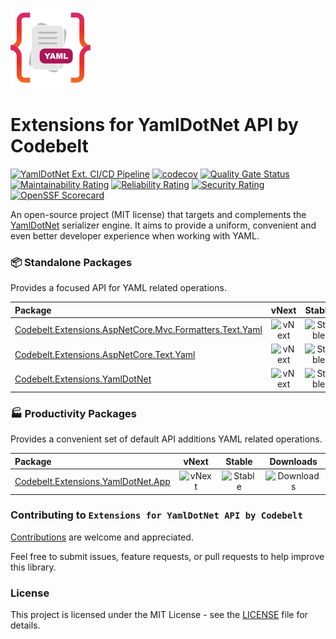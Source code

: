 ![Extensions for YamlDotNet API by Codebelt](.nuget/icon.png)

# Extensions for YamlDotNet API by Codebelt

[![YamlDotNet Ext. CI/CD Pipeline](https://github.com/codebeltnet/yamldotnet/actions/workflows/pipelines.yml/badge.svg)](https://github.com/codebeltnet/yamldotnet/actions/workflows/pipelines.yml) [![codecov](https://codecov.io/gh/codebeltnet/yamldotnet/graph/badge.svg?token=BN2UhFM3bb)](https://codecov.io/gh/codebeltnet/yamldotnet) [![Quality Gate Status](https://sonarcloud.io/api/project_badges/measure?project=yamldotnet&metric=alert_status)](https://sonarcloud.io/dashboard?id=yamldotnet) [![Maintainability Rating](https://sonarcloud.io/api/project_badges/measure?project=yamldotnet&metric=sqale_rating)](https://sonarcloud.io/dashboard?id=yamldotnet) [![Reliability Rating](https://sonarcloud.io/api/project_badges/measure?project=yamldotnet&metric=reliability_rating)](https://sonarcloud.io/dashboard?id=yamldotnet) [![Security Rating](https://sonarcloud.io/api/project_badges/measure?project=yamldotnet&metric=security_rating)](https://sonarcloud.io/dashboard?id=yamldotnet) [![OpenSSF Scorecard](https://api.scorecard.dev/projects/github.com/codebeltnet/yamldotnet/badge)](https://scorecard.dev/viewer/?uri=github.com/codebeltnet/yamldotnet)

An open-source project (MIT license) that targets and complements the [YamlDotNet](https://github.com/aaubry/YamlDotNet) serializer engine. It aims to provide a uniform, convenient and even better developer experience when working with YAML.

### 📦 Standalone Packages

Provides a focused API for YAML related operations.

|Package|vNext|Stable|Downloads|
|:--|:-:|:-:|:-:|
| [Codebelt.Extensions.AspNetCore.Mvc.Formatters.Text.Yaml](https://www.nuget.org/packages/Codebelt.Extensions.AspNetCore.Mvc.Formatters.Text.Yaml/) | ![vNext](https://img.shields.io/nuget/vpre/Codebelt.Extensions.AspNetCore.Mvc.Formatters.Text.Yaml?logo=nuget) | ![Stable](https://img.shields.io/nuget/v/Codebelt.Extensions.AspNetCore.Mvc.Formatters.Text.Yaml?logo=nuget) | ![Downloads](https://img.shields.io/nuget/dt/Codebelt.Extensions.AspNetCore.Mvc.Formatters.Text.Yaml?color=blueviolet&logo=nuget) |
| [Codebelt.Extensions.AspNetCore.Text.Yaml](https://www.nuget.org/packages/Codebelt.Extensions.AspNetCore.Text.Yaml/) | ![vNext](https://img.shields.io/nuget/vpre/Codebelt.Extensions.AspNetCore.Text.Yaml?logo=nuget) | ![Stable](https://img.shields.io/nuget/v/Codebelt.Extensions.AspNetCore.Text.Yaml?logo=nuget) | ![Downloads](https://img.shields.io/nuget/dt/Codebelt.Extensions.AspNetCore.Text.Yaml?color=blueviolet&logo=nuget) |
| [Codebelt.Extensions.YamlDotNet](https://www.nuget.org/packages/Codebelt.Extensions.YamlDotNet/) | ![vNext](https://img.shields.io/nuget/vpre/Codebelt.Extensions.YamlDotNet?logo=nuget) | ![Stable](https://img.shields.io/nuget/v/Codebelt.Extensions.YamlDotNet?logo=nuget) | ![Downloads](https://img.shields.io/nuget/dt/Codebelt.Extensions.YamlDotNet?color=blueviolet&logo=nuget) |

### 🏭 Productivity Packages

Provides a convenient set of default API additions YAML related operations.

|Package|vNext|Stable|Downloads|
|:--|:-:|:-:|:-:|
| [Codebelt.Extensions.YamlDotNet.App](https://www.nuget.org/packages/Codebelt.Extensions.YamlDotNet.App/) | ![vNext](https://img.shields.io/nuget/vpre/Codebelt.Extensions.YamlDotNet.App?logo=nuget) | ![Stable](https://img.shields.io/nuget/v/Codebelt.Extensions.YamlDotNet.App?logo=nuget) | ![Downloads](https://img.shields.io/nuget/dt/Codebelt.Extensions.YamlDotNet.App?color=blueviolet&logo=nuget) |

### Contributing to `Extensions for YamlDotNet API by Codebelt`
[Contributions](.github/CONTRIBUTING.md) are welcome and appreciated.

Feel free to submit issues, feature requests, or pull requests to help improve this library.

### License
This project is licensed under the MIT License - see the [LICENSE](LICENSE.md) file for details.

